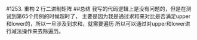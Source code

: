 #1253. 重构 2 行二进制矩阵
##总结
我写的代码逻辑上是没有问题的，但是在测试到第65个用例的时候超时了，
主要是因为我是通过求和来对比是否满足upper和lower的，所以一旦涉及到求和，就需要遍历
所以可以通过对upper和lower进行减法操作来去除遍历。